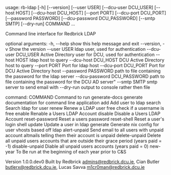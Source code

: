 usage: rb-ldap [-h] [--version] [--user USER] [--dcu-user DCU_USER] [--host HOST] [--dcu-host DCU_HOST] [--port PORT]
               [--dcu-port DCU_PORT] [--password PASSWORD] [--dcu-password DCU_PASSWORD] [--smtp SMTP] [--dry-run]
               COMMAND ...

Command line interface for Redbrick LDAP

optional arguments:
  -h, --help            show this help message and exit
  --version, -v         Show the version
  --user USER           ldap user, used for authentication
  --dcu-user DCU_USER   Active Directory user for DCU, used for authentication
  --host HOST           ldap host to query
  --dcu-host DCU_HOST   DCU Active Directory host to query
  --port PORT           Port for ldap host
  --dcu-port DCU_PORT   Port for DCU Active Directory host
  --password PASSWORD   path to file containing the password for the ldap server
  --dcu-password DCU_PASSWORD
                        path to file containing the password for the DCU AD server"
  --smtp SMTP           smtp server to send email with
  --dry-run             output to console rather then file

command:
  COMMAND               Command to run
    generate-docs       generate documentation for command line application
    add                 Add user to ldap
    search              Search ldap for user
    renew               Renew a LDAP user
    free                check if a username is free
    enable              Renable a Users LDAP Account
    disable             Disable a Users LDAP Account
    reset-password      Reset a users password
    reset-shell         Reset a user's login shell
    update              Update a user in ldap
    generate            Generate nix config for user vhosts based off ldap
    alert-unpaid        Send email to all users with unpaid account altmails telling them their account is unpaid
    delete-unpaid       Delete all unpaid users accounts that are outside their grace period (years paid = -1)
    disable-unpaid      Diable all unpaid users accounts (years paid = 0)
    new-year            To Be run at the beginning of each year prior to C&S

Version 1.0.0.dev0
Built by Redbrick <admins@redbrick.dcu.ie>, Cian Butler <butlerx@redbrick.dcu.ie>, Lucas Savva <m1cr0man@redbrick.dcu.ie>
